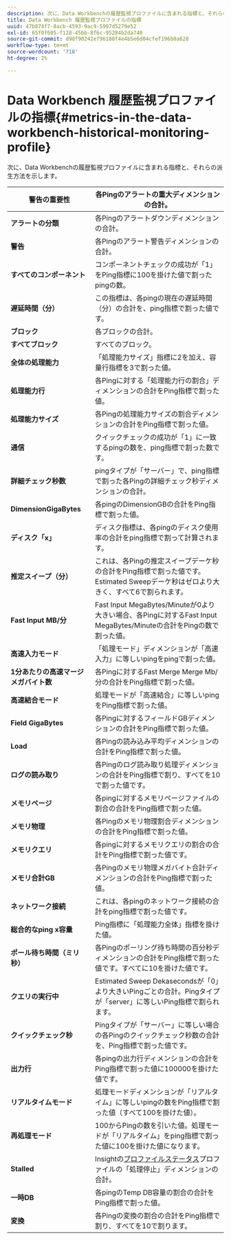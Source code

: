 ```yaml
---
description: 次に、Data Workbenchの履歴監視プロファイルに含まれる指標と、それらの派生方法を示します。
title: Data Workbench 履歴監視プロファイルの指標
uuid: 47b874f7-8acb-4593-9ac9-5997d5279e52
exl-id: 65f0f605-f128-45bb-8f6c-95284b2da740
source-git-commit: d9df90242ef96188f4e4b5e6d04cfef196b0a628
workflow-type: tm+mt
source-wordcount: '718'
ht-degree: 2%

---
```


# Data Workbench 履歴監視プロファイルの指標{#metrics-in-the-data-workbench-historical-monitoring-profile}

次に、Data Workbenchの履歴監視プロファイルに含まれる指標と、それらの派生方法を示します。

| **警告の重要性** | 各Pingのアラートの重大ディメンションの合計。 |
|---|---|
| **アラートの分類** | 各Pingのアラートダウンディメンションの合計。 |
| **警告** | 各Pingのアラート警告ディメンションの合計。 |
| **すべてのコンポーネント** | コンポーネントチェックの成功が「1」をPing指標に100を掛けた値で割ったpingの数。 |
| **遅延時間（分）** | この指標は、各pingの現在の遅延時間（分）の合計を、ping指標で割った値です。 |
| **ブロック** | 各ブロックの合計。 |
| **すべてブロック** | すべてのブロック。 |
| **全体の処理能力** | 「処理能力サイズ」指標に2を加え、容量行指標を3で割った値。 |
| **処理能力行** | 各Pingに対する「処理能力行の割合」ディメンションの合計をPing指標で割った値。 |
| **処理能力サイズ** | 各Pingの処理能力サイズの割合ディメンションの合計をPing指標で割った値。 |
| **通信** | クイックチェックの成功が「1」に一致するpingの数を、ping指標で割った数です。 |
| **詳細チェック秒数** | pingタイプが「サーバー」で、ping指標で割った各Pingの詳細チェック秒ディメンションの合計。 |
| **DimensionGigaBytes** | 各pingのDimensionGBの合計をPing指標で割った値。 |
| **ディスク「x」** | ディスク指標は、各pingのディスク使用率の合計をping指標で割って計算されます。 |
| **推定スイープ（分）** | これは、各Pingの推定スイープデーケ秒の合計をPing指標で割った値です。Estimated Sweepデーケ秒はゼロより大きく、すべて6で割られます。 |
| **Fast Input MB/分** | Fast Input MegaBytes/Minuteが0より大きい場合、各Pingに対するFast Input MegaBytes/Minuteの合計をPingの数で割った値。 |
| **高速入力モード** | 「処理モード」ディメンションが「高速入力」に等しいpingをpingで割った値。 |
| **1分あたりの高速マージメガバイト数** | 各Pingに対するFast Merge Merge Mb/分の合計をPing指標で割った値。 |
| **高速結合モード** | 処理モードが「高速結合」に等しいpingをPing指標で割った値。 |
| **Field GigaBytes** | 各Pingに対するフィールドGBディメンションの合計をPing指標で割った値。 |
| **Load** | 各Pingの読み込み平均ディメンションの合計をPing指標で割った値。 |
| **ログの読み取り** | 各Pingのログ読み取り処理ディメンションの合計をPing指標で割り、すべてを10で割った値です。 |
| **メモリページ** | 各pingに対するメモリページファイルの割合の合計をPing指標で割った値。 |
| **メモリ物理** | 各Pingのメモリ物理割合ディメンションの合計をPing指標で割った値。 |
| **メモリクエリ** | 各pingに対するメモリクエリの割合の合計をPing指標で割った値です。 |
| **メモリ合計GB** | 各Pingのメモリ物理メガバイト合計ディメンションの合計をPing指標で割った値。 |
| **ネットワーク接続** | これは、各pingのネットワーク接続の合計をping指標で割った値です。 |
| **総合的なping x容量** | Ping指標に「処理能力全体」指標を掛けた値。 |
| **ポール待ち時間（ミリ秒）** | 各Pingのポーリング待ち時間の百分秒ディメンションの合計をPing指標で割った値です。すべてに10を掛けた値です。 |
| **クエリの実行中** | Estimated Sweep Dekasecondsが「0」より大きいPingごとの合計。Pingタイプが「server」に等しいPing指標で割られます。 |
| **クイックチェック秒** | Pingタイプが「サーバー」に等しい場合の各Pingのクイックチェック秒数の合計を、Ping指標で割った値です。 |
| **出力行** | 各pingの出力行ディメンションの合計をPing指標で割った値に100000を掛けた値です。 |
| **リアルタイムモード** | 処理モードディメンションが「リアルタイム」に等しいpingの数をPing指標で割った値（すべて100を掛けた値）。 |
| **再処理モード** | 100からPingの数を引いた値。処理モードが「リアルタイム」をping指標で割った値に100を掛けた値になります。 |
| **Stalled** | Insightの[プロファイルステータス](../../../home/monitoring-installation/monitoring-appendix/monitoring-profile-status.md#concept-d4cd7da41c8a42bab4aea25418264e64)プロファイルの「処理停止」ディメンションの合計。 |
| **一時DB** | 各pingのTemp DB容量の割合の合計をPing指標で割った値。 |
| **変換** | 各Pingの変換の割合の合計をPing指標で割り、すべてを10で割ります。 |
